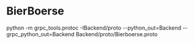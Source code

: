 # BierBoerse

python -m grpc_tools.protoc -IBackend/proto --python_out=Backend --grpc_python_out=Backend Backend/proto/Bierboerse.proto
